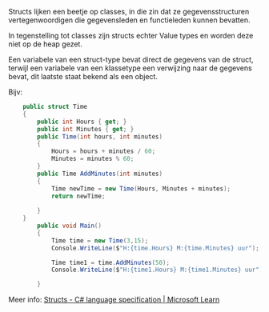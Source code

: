 Structs lijken een beetje op classes, in die zin dat ze gegevensstructuren vertegenwoordigen die gegevensleden en functieleden kunnen bevatten. 

In tegenstelling tot classes zijn structs echter Value types en worden deze niet op de heap gezet. 

Een variabele van een struct-type bevat direct de gegevens van de struct, terwijl een variabele van een klassetype een verwijzing naar de gegevens bevat, dit laatste staat bekend als een object.

Bijv:
```c#
    public struct Time
    {
        public int Hours { get; }
        public int Minutes { get; }
        public Time(int hours, int minutes)
        {      
            Hours = hours + minutes / 60;
            Minutes = minutes % 60;
        }
        public Time AddMinutes(int minutes)
        {
            Time newTime = new Time(Hours, Minutes + minutes);
            return newTime;
        
        }
    }
        public void Main()
        {
            Time time = new Time(3,15);
            Console.WriteLine($"H:{time.Hours} M:{time.Minutes} uur");

            Time time1 = time.AddMinutes(50);
            Console.WriteLine($"H:{time1.Hours} M:{time1.Minutes} uur");

        }
```


Meer info:
[Structs - C# language specification | Microsoft Learn](https://learn.microsoft.com/en-us/dotnet/csharp/language-reference/language-specification/structs)